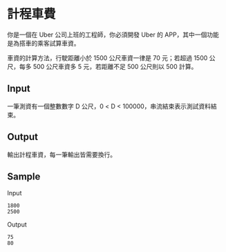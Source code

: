 # 計程車費

你是一個在 Uber 公司上班的工程師，你必須開發 Uber 的 APP，其中一個功能是為搭車的乘客試算車資。

車資的計算方法，行駛距離小於 1500 公尺車資一律是 70 元；若超過 1500 公尺，每多 500 公尺車資多 5 元，若距離不足 500 公尺則以 500 計算。

## Input

一筆測資有一個整數數字 D 公尺，0 < D < 100000，串流結束表示測試資料結束。

## Output

輸出計程車資，每一筆輸出皆需要換行。

## Sample

Input

```
1800
2500
```

Output

```
75
80
```
